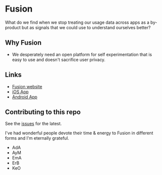 # Fusion

What do we find when we stop treating our usage data across apps as a by-product but as signals that we could use to understand ourselves better?

## Why Fusion

- We desperately need an open platform for self experimentation that is easy to use and doesn't sacrifice user privacy.

## Links
- [Fusion website](https://usefusion.app)
- [iOS App](https://apps.apple.com/ca/app/usefusion/id6445860500?platform=iphone)
- [Android App](https://play.google.com/store/apps/details?id=com.neurofusion.fusion&pli=1)

## Contributing to this repo

See the [issues](https://github.com/NEUROFUSIONInc/fusion/issues) for the latest.

I've had wonderful people devote their time & energy to Fusion in different forms and I'm eternally grateful.

- AdA
- AyM
- EmA
- ErB
- KeO
